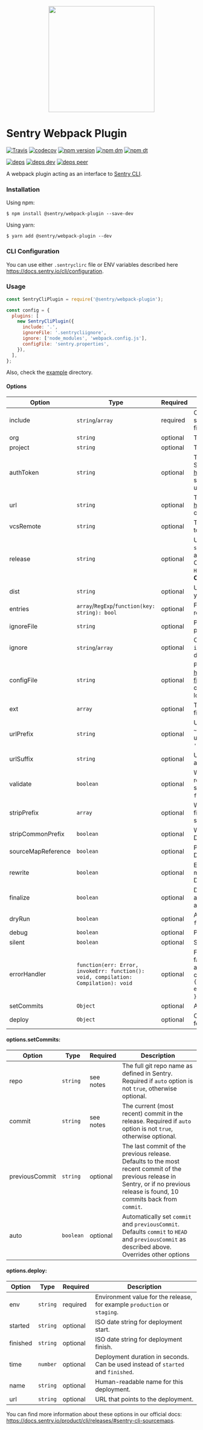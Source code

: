 <p align="center">
    <a href="https://sentry.io" target="_blank" align="center">
        <img src="https://sentry-brand.storage.googleapis.com/sentry-logo-black.png" width="280">
    </a>
<br/>
    <h1>Sentry Webpack Plugin</h1>
</p>

[![Travis](https://img.shields.io/travis/getsentry/sentry-webpack-plugin.svg?maxAge=2592000)](https://travis-ci.org/getsentry/sentry-webpack-plugin)
[![codecov](https://codecov.io/gh/getsentry/sentry-webpack-plugin/branch/master/graph/badge.svg)](https://codecov.io/gh/getsentry/sentry-webpack-plugin)
[![npm version](https://img.shields.io/npm/v/@sentry/webpack-plugin.svg)](https://www.npmjs.com/package/@sentry/webpack-plugin)
[![npm dm](https://img.shields.io/npm/dm/@sentry/webpack-plugin.svg)](https://www.npmjs.com/package/@sentry/webpack-plugin)
[![npm dt](https://img.shields.io/npm/dt/@sentry/webpack-plugin.svg)](https://www.npmjs.com/package/@sentry/webpack-plugin)

[![deps](https://david-dm.org/getsentry/sentry-webpack-plugin/status.svg)](https://david-dm.org/getsentry/sentry-webpack-plugin?view=list)
[![deps dev](https://david-dm.org/getsentry/sentry-webpack-plugin/dev-status.svg)](https://david-dm.org/getsentry/sentry-webpack-plugin?type=dev&view=list)
[![deps peer](https://david-dm.org/getsentry/sentry-webpack-plugin/peer-status.svg)](https://david-dm.org/getsentry/sentry-webpack-plugin?type=peer&view=list)

A webpack plugin acting as an interface to
[Sentry CLI](https://docs.sentry.io/learn/cli/).

### Installation

Using npm:

```
$ npm install @sentry/webpack-plugin --save-dev
```

Using yarn:

```
$ yarn add @sentry/webpack-plugin --dev
```

### CLI Configuration

You can use either `.sentryclirc` file or ENV variables described here
https://docs.sentry.io/cli/configuration.

### Usage

```js
const SentryCliPlugin = require('@sentry/webpack-plugin');

const config = {
  plugins: [
    new SentryCliPlugin({
      include: '.',
      ignoreFile: '.sentrycliignore',
      ignore: ['node_modules', 'webpack.config.js'],
      configFile: 'sentry.properties',
    }),
  ],
};
```

Also, check the [example](example) directory.

#### Options

| Option | Type | Required | Description |
---------|------|----------|-------------
| include | `string`/`array` | required | One or more paths that Sentry CLI should scan recursively for sources. It will upload all `.map` files and match associated `.js` files. |
| org | `string` | optional | The slug of the Sentry organization associated with the app. |
| project | `string` | optional | The slug of the Sentry project associated with the app. |
| authToken | `string` | optional | The authentication token to use for all communication with Sentry. Can be obtained from https://sentry.io/settings/account/api/auth-tokens/. Required scopes: `project:releases` (and `org:read` if `setCommits` option is used). |
| url | `string` | optional | The base URL of your Sentry instance. Defaults to https://sentry.io/, which is the correct value for SAAS customers. |
| vcsRemote | `string` | optional | The name of the remote in the version control system. Defaults to `origin`. |
| release | `string` | optional | Unique identifier for the release. Defaults to the output of the `sentry-cli releases propose-version` command, which automatically detects values for Cordova, Heroku, AWS CodeBuild, CircleCI, Xcode, and Gradle, and otherwise uses `HEAD`'s commit SHA. (**For `HEAD` option, requires access to `git` CLI and for the root directory to be a valid repository**). |
| dist | `string` | optional | Unique identifier for the distribution, used to further segment your release. Usually your build number. |
| entries | `array`/`RegExp`/`function(key: string): bool` | optional | Filter for entry points that should be processed. By default, the release will be injected into all entry points. |
| ignoreFile | `string` | optional | Path to a file containing list of files/directories to ignore. Can point to `.gitignore` or anything with the same format. |
| ignore | `string`/`array` | optional | One or more paths to ignore during upload. Overrides entries in `ignoreFile` file. If neither `ignoreFile` nor `ignore` is present, defaults to `['node_modules']`. |
| configFile | `string` | optional | Path to Sentry CLI config properties, as described in https://docs.sentry.io/product/cli/configuration/#configuration-file. By default, the config file is looked for upwards from the current path, and defaults from `~/.sentryclirc` are always loaded |
| ext | `array` | optional | The file extensions to be considered. By default the following file extensions are processed: `js`, `map`, `jsbundle`, and `bundle`. |
| urlPrefix | `string` | optional | URL prefix to add to the beginning of all filenames. Defaults to `~/` but you might want to set this to the full URL. This is also useful if your files are stored in a sub folder. eg: `url-prefix '~/static/js'`. |
| urlSuffix | `string` | optional | URL suffix to add to the end of all filenames. Useful for appending query parameters. |
| validate | `boolean` | optional | When `true`, attempts source map validation before upload if rewriting is not enabled. It will spot a variety of issues with source maps and cancel the upload if any are found. Defaults to `false` to prevent false positives canceling upload. |
| stripPrefix | `array` | optional | When paired with `rewrite`, will remove a prefix from uploaded filenames. Useful for removing a path that is build-machine-specific. |
| stripCommonPrefix | `boolean` | optional |  When paired with `rewrite`, will add `~` to the `stripPrefix` array. Defaults to `false`.|
| sourceMapReference | `boolean` | optional | Prevents the automatic detection of sourcemap references. Defaults to `false`.|
| rewrite | `boolean` | optional | Enables rewriting of matching source maps so that indexed maps are flattened and missing sources are inlined if possible. Defaults to `true` |
| finalize | `boolean` | optional | Determines whether Sentry release record should be automatically finalized (`date_released` timestamp added) after artifact upload. Defaults to `true` |
| dryRun | `boolean` | optional | Attempts a dry run (useful for dev environments). Defaults to `false`. |
| debug | `boolean` | optional | Print useful debug information. Defaults to `false`.|
| silent | `boolean` | optional | Suppresses all logs (useful for `--json` option). Defaults to `false`. |
| errorHandler | `function(err: Error, invokeErr: function(): void, compilation: Compilation): void` | optional | Function to call a when CLI error occurs. Webpack compilation failure can be triggered by calling `invokeErr` callback. Can emit a warning rather than an error (allowing compilation to continue) by setting this to `(err, invokeErr, compilation) => { compilation.warnings.push('Sentry CLI Plugin: ' + err.message) }`. Defaults to `(err, invokeErr) => { invokeErr() }`. |
| setCommits | `Object` | optional | Adds commits to Sentry. See [table below](#setCommits) for details. |
| deploy | `Object` | optional | Creates a new release deployment in Sentry. See [table below](#deploy) for details. |


#### <a name="setCommits"></a>options.setCommits:

| Option | Type | Required | Description |
---------|------|----------|-------------
| repo | `string` | see notes | The full git repo name as defined in Sentry. Required if `auto` option is not `true`, otherwise optional. |
| commit | `string` | see notes | The current (most recent) commit in the release. Required if `auto` option is not `true`, otherwise optional. |
| previousCommit | `string` | optional | The last commit of the previous release. Defaults to the most recent commit of the previous release in Sentry, or if no previous release is found, 10 commits back from `commit`. |
| auto | `boolean` | optional | Automatically set `commit` and `previousCommit`. Defaults `commit` to `HEAD` and `previousCommit` as described above. Overrides other options |

#### <a name="deploy"></a>options.deploy:

| Option | Type | Required | Description |
---------|------|----------|-------------
| env | `string` | required | Environment value for the release, for example `production` or `staging`. |
| started | `string` | optional | ISO date string for deployment start. |
| finished | `string` | optional | ISO date string for deployment finish. |
| time | `number` | optional | Deployment duration in seconds. Can be used instead of `started` and `finished`. |
| name | `string` | optional | Human-readable name for this deployment. |
| url | `string` | optional | URL that points to the deployment. |

You can find more information about these options in our official docs:
https://docs.sentry.io/product/cli/releases/#sentry-cli-sourcemaps.
